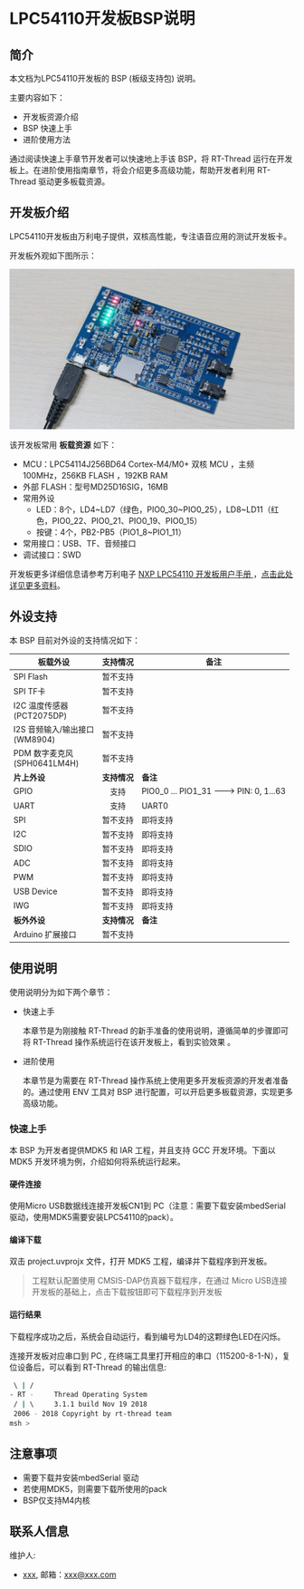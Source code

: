 # LPC54110开发板BSP说明

## 简介

本文档为LPC54110开发板的 BSP (板级支持包) 说明。

主要内容如下：

- 开发板资源介绍
- BSP 快速上手
- 进阶使用方法

通过阅读快速上手章节开发者可以快速地上手该 BSP，将 RT-Thread 运行在开发板上。在进阶使用指南章节，将会介绍更多高级功能，帮助开发者利用 RT-Thread 驱动更多板载资源。

## 开发板介绍

LPC54110开发板由万利电子提供，双核高性能，专注语音应用的测试开发板卡。

开发板外观如下图所示：

![LPC54110](figures/LPC54110.jpg)

该开发板常用 **板载资源** 如下：

- MCU：LPC54114J256BD64 Cortex-M4/M0+ 双核 MCU ，主频 100MHz，256KB FLASH ，192KB RAM
- 外部 FLASH：型号MD25D16SIG，16MB
- 常用外设
  - LED：8个，LD4~LD7（绿色，PIO0_30~PIO0_25），LD8~LD11（红色，PIO0_22、PIO0_21、PIO0_19、PIO0_15）
  - 按键：4个，PB2-PB5（PIO1_8~PIO1_11）
- 常用接口：USB、TF、音频接口
- 调试接口：SWD

开发板更多详细信息请参考万利电子 [NXP LPC54110 开发板用户手册 ](http://www.manley.com.cn/web/admin_ml32/pic/down/LPC54110%BF%AA%B7%A2%B0%E5%D3%C3%BB%A7%CA%D6%B2%E1.pdf)，[点击此处详见更多资料](http://www.manley.com.cn/web/product_detail.asp?pro=326)。

## 外设支持

本 BSP 目前对外设的支持情况如下：

| **板载外设**      | **支持情况** | **备注**                              |
| ----------------- | :----------: | ------------------------------------- |
| SPI Flash |暂不支持|                                       |
| SPI TF卡 | 暂不支持 |                                       |
| I2C 温度传感器<BR>(PCT2075DP) | 暂不支持 |      |
| I2S 音频输入/输出接口<BR>(WM8904) | 暂不支持 |      |
| PDM 数字麦克风<BR>(SPH0641LM4H) | 暂不支持 |      |
| **片上外设**      | **支持情况** | **备注**                              |
| GPIO              |     支持     | PIO0_0 ... PIO1_31 ---> PIN: 0, 1...63 |
| UART              |     支持     | UART0                            |
| SPI               |   暂不支持   | 即将支持         |
| I2C               |   暂不支持   | 即将支持         |
| SDIO              |   暂不支持   | 即将支持                              |
| ADC          | 暂不支持 | 即将支持 |
| PWM               |   暂不支持   | 即将支持                              |
| USB Device        |   暂不支持   | 即将支持                              |
| IWG               |   暂不支持   | 即将支持                              |
| **板外外设**      | **支持情况** | **备注**                              |
| Arduino 扩展接口 |   暂不支持   |                                      |

## 使用说明

使用说明分为如下两个章节：

- 快速上手

    本章节是为刚接触 RT-Thread 的新手准备的使用说明，遵循简单的步骤即可将 RT-Thread 操作系统运行在该开发板上，看到实验效果 。

- 进阶使用

    本章节是为需要在 RT-Thread 操作系统上使用更多开发板资源的开发者准备的。通过使用 ENV 工具对 BSP 进行配置，可以开启更多板载资源，实现更多高级功能。


### 快速上手

本 BSP 为开发者提供MDK5 和 IAR 工程，并且支持 GCC 开发环境。下面以 MDK5 开发环境为例，介绍如何将系统运行起来。

#### 硬件连接

使用Micro USB数据线连接开发板CN1到 PC（注意：需要下载安装mbedSerial 驱动，使用MDK5需要安装LPC54110的pack）。

#### 编译下载

双击 project.uvprojx 文件，打开 MDK5 工程，编译并下载程序到开发板。

> 工程默认配置使用 CMSIS-DAP仿真器下载程序，在通过 Micro USB连接开发板的基础上，点击下载按钮即可下载程序到开发板

#### 运行结果

下载程序成功之后，系统会自动运行，看到编号为LD4的这颗绿色LED在闪烁。

连接开发板对应串口到 PC , 在终端工具里打开相应的串口（115200-8-1-N），复位设备后，可以看到 RT-Thread 的输出信息:

```bash
 \ | /
- RT -     Thread Operating System
 / | \     3.1.1 build Nov 19 2018
 2006 - 2018 Copyright by rt-thread team
msh >
```
## 注意事项

- 需要下载并安装mbedSerial 驱动
- 若使用MDK5，则需要下载所使用的pack
- BSP仅支持M4内核

## 联系人信息

维护人:

-  [xxx](https://个人主页), 邮箱：<xxx@xxx.com>